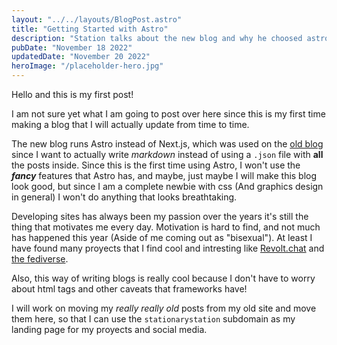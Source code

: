 ```yaml
---
layout: "../../layouts/BlogPost.astro"
title: "Getting Started with Astro"
description: "Station talks about the new blog and why he choosed astro"
pubDate: "November 18 2022"
updatedDate: "November 20 2022"
heroImage: "/placeholder-hero.jpg"
---
```


Hello and this is my first post!

I am not sure yet what I am going to post over here since this is my first time making a blog that I will actually update
from time to time.

The new blog runs Astro instead of Next.js, which was used on the [old blog](https://stationarystation.vercel.app/?rel=new)
since I want to actually write *markdown* instead of using a `.json` file with **all** the posts inside. Since this is the
first time using Astro, I won't use the ***fancy*** features that Astro has, and maybe, just maybe I will make this blog
look good, but since I am a complete newbie with css (And graphics design in general) I won't do anything that looks
breathtaking.

Developing sites has always been my passion over the years it's still the thing that motivates me every day. Motivation
is hard to find, and not much has happened this year (Aside of me coming out as "bisexual"). At least I have found many
proyects that I find cool and intresting like [Revolt.chat](https://rvlt.gg) and [the fediverse](https://miruku.cafe).

Also, this way of writing blogs is really cool because I don't have to worry about html tags and other caveats that frameworks
have!

I will work on moving my *really really old* posts from my old site and move them here, so that I can use the `stationarystation`
subdomain as my landing page for my proyects and social media.
